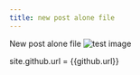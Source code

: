 ```yaml
---
title: new post alone file
---
```


New post alone file
![test image]({{site.github.url}}/raw/master/_posts/2020-06-06-test/pic.jpg)

site.github.url = {{github.url}}
